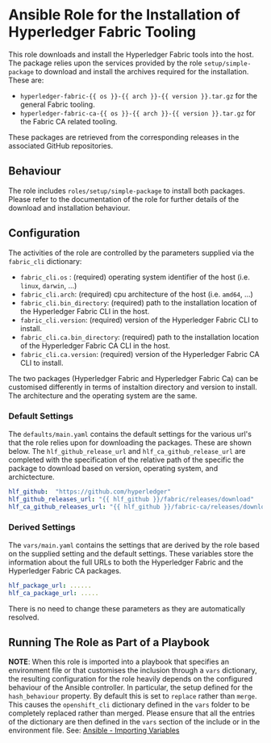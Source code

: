 # Ansible Role for the Installation of Hyperledger Fabric Tooling

This role downloads and install the Hyperledger Fabric tools into the host. The package relies upon the services provided by the role `setup/simple-package` to download and install the archives required for the installation. These are:

- `hyperledger-fabric-{{ os }}-{{ arch }}-{{ version }}.tar.gz` for the general Fabric tooling.
- `hyperledger-fabric-ca-{{ os }}-{{ arch }}-{{ version }}.tar.gz` for the Fabric CA related tooling.

These packages are retrieved from the corresponding releases in the associated GitHub repositories.

## Behaviour

The role includes `roles/setup/simple-package` to install both packages. Please refer to the documentation of the role for further details of the download and installation behaviour.

## Configuration

The activities of the role are controlled by the parameters supplied via the `fabric_cli` dictionary:

- `fabric_cli.os` : (required) operating system identifier of the host (i.e. `linux`, `darwin`, ...)
- `fabric_cli.arch`: (required) cpu architecture of the host (i.e. `amd64`, ...)
- `fabric_cli.bin_directory`: (required) path to the installation location of the Hyperledger Fabric CLI in the host.
- `fabric_cli.version`: (required) version of the Hyperledger Fabric CLI to install.
- `fabric_cli.ca.bin_directory`: (required) path to the installation location of the Hyperledger Fabric CA CLI in the host.
- `fabric_cli.ca.version`: (required) version of the Hyperledger Fabric CA CLI to install.

The two packages (Hyperledger Fabric and Hyperledger Fabric Ca) can be customised differently in terms of instaltion directory and version to install. The architecture and the operating system are the same.

### Default Settings

The `defaults/main.yaml` contains the default settings for the various url's that the role relies upon for downloading the packages. These are shown below. The `hlf_github_release_url` and `hlf_ca_github_release_url` are completed with the specification of the relative path of the specific the package to download based on version, operating system, and archictecture.

```yaml
hlf_github:  "https://github.com/hyperledger"
hlf_github_releases_url: "{{ hlf_github }}/fabric/releases/download"
hlf_ca_github_releases_url: "{{ hlf_github }}/fabric-ca/releases/download"
```

### Derived Settings

The `vars/main.yaml` contains the settings that are derived by the role based on the supplied setting and the default settings. These variables store the information about the full URLs to both the Hyperledger Fabric and the Hyperledger Fabric CA packages.

```yaml
hlf_package_url: ......
hlf_ca_package_url: .....
```

There is no need to change these parameters as they are automatically resolved.

## Running The Role as Part of a Playbook

__NOTE__: When this role is imported into a playbook that specifies an environment file or that customises the inclusion through a `vars` dictionary, the resulting configuration for the role heavily depends on the configured behaviour of the Ansible controller. In particular, the setup defined for the `hash_behaviour` property. By default this is set to `replace` rather than `merge`. This causes the `openshift_cli` dictionary defined in the `vars` folder to be completely replaced rather than merged. Please ensure that all the entries of the dictionary are then defined in the `vars` section of the include or in the environment file. See: [Ansible - Importing Variables](https://docs.ansible.com/ansible/latest/user_guide/playbooks_variables.html#variable-precedence-where-should-i-put-a-variable) 



